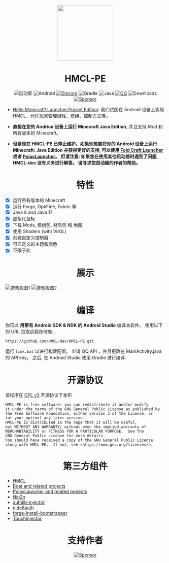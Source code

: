 <div align="center">
    <img width="175" src="/HMCLPE/src/main/res/drawable/ic_craft_table.png"></img>
</div>
<h1 align="center">HMCL-PE</h1>
<div align="center">
  
![启动屏](/.github/images/main.jpg)
![Android](https://img.shields.io/badge/Android-3DDC84?style=for-the-badge&logo=android&logoColor=white)
[![Discord](https://img.shields.io/badge/Discord-4903FC?style=for-the-badge&logo=discord&logoColor=white)](https://discord.gg/c79XjKHy4S)
![Gradle](https://img.shields.io/badge/Gradle-02303A.svg?style=for-the-badge&logo=Gradle&logoColor=white)
![Java](https://img.shields.io/badge/Java-ED8B00?style=for-the-badge&logo=java&logoColor=white)
[![QQ](https://img.shields.io/badge/QQ-4903FC?style=for-the-badge&logoColor=white)](https://jq.qq.com/?_wv=1027&k=PomNnDJW)
![Downloads](https://img.shields.io/github/downloads/Tungstend/HMCL-PE/total?color=green&style=for-the-badge)
[![Sponsor](https://img.shields.io/badge/sponsor-30363D?style=for-the-badge&logo=GitHub-Sponsors&logoColor=#EA4AAA)](https://afdian.net/@tungs)
</div>

- [Hello Minecraft! Launcher:Pocket Edition](https://tungstend.github.io/): 
我们试图在 Android 设备上实现 HMCL，允许玩家管理游戏、模组、控制方式等。
- **直接在您的 Andriod 设备上运行 Minecraft Java Edition**, 并且支持 Mod 和所有版本的 Minecraft。

- **但是现在 HMCL-PE 已停止维护。如果你想要在你的 Android 设备上运行 Minecraft: Java Edition 并获得更好的支持,
可以使用 [Fold Craft Launcher](https://fcl-team.github.io/) 或者 [PojavLauncher](https://github.com/PojavLauncherTeam/PojavLauncher)。
 但请注意: 如果您在使用其他启动器时遇到了问题, HMCL-dev 没有义务进行解答。 请寻求您启动器的作者的帮助。**

<h1 align="center">特性</h1>

- [x] 运行所有版本的 Minecraft
- [x] 运行 Forge, OptiFine, Fabric 等
- [x] Java 8 and Java 17
- [x] 虚拟化鼠标
- [x] 下载 Mods, 模组包, 材质包 和 地图
- [x] 使用 Shaders (with VirGL)
- [x] 创建自定义控制器
- [x] 可自定义的主题和颜色
- [x] 不限于此

<h1 align="center">展示</h1>

![游戏视图1](/.github/images/mod.jpg)
![游戏视图2](/.github/images/game.jpg)

<h1 align="center">编译</h1>

你可以 **用带有 Android SDK & NDK 的 Android Studio** 编译本软件。
使用以下的 URL 拉取远程存储库:
```
https://github.com/HMCL-dev/HMCL-PE.git
```
运行 ```link.bat``` 以进行构建配置。
申请 QQ API ，并且更改在 MainActivity.java 的 API key。
之后, 在 Android Studio 使用 Gradle 进行编译.
<h1 align="center">开源协议</h1>

该程序在 [GPL v3](https://www.gnu.org/licenses/gpl-3.0.html) 开源协议下发布

```
HMCL-PE is free software: you can redistribute it and/or modify
it under the terms of the GNU General Public License as published by
the Free Software Foundation, either version 3 of the License, or
(at your option) any later version.
HMCL-PE is distributed in the hope that it will be useful,
but WITHOUT ANY WARRANTY; without even the implied warranty of
MERCHANTABILITY or FITNESS FOR A PARTICULAR PURPOSE.  See the
GNU General Public License for more details.
You should have received a copy of the GNU General Public License
along with HMCL-PE.  If not, see <https://www.gnu.org/licenses/>.
```

<h1 align="center">第三方组件</h1>
  
- [HMCL](https://github.com/huanghongxun/HMCL)
- [Boat and related projects](https://github.com/AOF-Dev/Boat)
- [PojavLauncher and related projects](https://github.com/PojavLauncherTeam/PojavLauncher)
- [Hin2n](https://github.com/switch-iot/hin2n)
- [authlib-injector](https://github.com/yushijinhun/authlib-injector)
- [nide8auth](https://login.mc-user.com:233/account/login)
- [forge-install-bootstrapper](https://github.com/bangbang93/forge-install-bootstrapper)
- [TouchInjector](https://github.com/Tungstend/TouchInjector)
  
<h1 align="center">支持作者</h1>
<div align="center">
  
[![Sponsor](https://img.shields.io/badge/sponsor-30363D?style=for-the-badge&logo=GitHub-Sponsors&logoColor=#EA4AAA)](https://afdian.net/@tungs)

</div>
